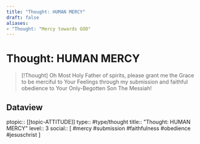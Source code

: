 ```yaml
---
title: "Thought: HUMAN MERCY"
draft: false
aliases:
- "Thought: "Mercy towards GOD"
---
```

# Thought: HUMAN MERCY
> [!Thought]
> Oh Most Holy Father of spirits, please grant me the Grace to be merciful to Your Feelings through my submission and faithful obedience to Your Only-Begotten Son The Messiah!

## Dataview
ptopic:: [[topic-ATTITUDE]]
type:: #type/thought
title:: "Thought: HUMAN MERCY"
level:: 3
social:: [ #mercy #submission #faithfulness #obedience #jesuschrist ]